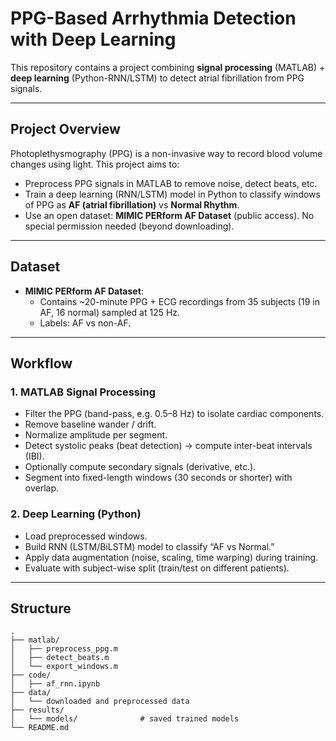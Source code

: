 # PPG-Based Arrhythmia Detection with Deep Learning

This repository contains a project combining **signal processing** (MATLAB) + **deep learning** (Python-RNN/LSTM) to detect atrial fibrillation from PPG signals.

---

## Project Overview

Photoplethysmography (PPG) is a non-invasive way to record blood volume changes using light. This project aims to:

- Preprocess PPG signals in MATLAB to remove noise, detect beats, etc.
- Train a deep learning (RNN/LSTM) model in Python to classify windows of PPG as **AF (atrial fibrillation)** vs **Normal Rhythm**.
- Use an open dataset: **MIMIC PERform AF Dataset** (public access). No special permission needed (beyond downloading).  

---

## Dataset

- **MIMIC PERform AF Dataset**:  
  - Contains ~20-minute PPG + ECG recordings from 35 subjects (19 in AF, 16 normal) sampled at 125 Hz.   
  - Labels: AF vs non-AF.  

---

## Workflow

### 1. MATLAB Signal Processing

- Filter the PPG (band-pass, e.g. 0.5–8 Hz) to isolate cardiac components.  
- Remove baseline wander / drift.  
- Normalize amplitude per segment.  
- Detect systolic peaks (beat detection) → compute inter-beat intervals (IBI).  
- Optionally compute secondary signals (derivative, etc.).  
- Segment into fixed-length windows (30 seconds or shorter) with overlap.

### 2. Deep Learning (Python)

- Load preprocessed windows.  
- Build RNN (LSTM/BiLSTM) model to classify “AF vs Normal.”  
- Apply data augmentation (noise, scaling, time warping) during training.  
- Evaluate with subject-wise split (train/test on different patients).  

---

## Structure

```text
.
├── matlab/
│   ├── preprocess_ppg.m
│   ├── detect_beats.m
│   └── export_windows.m
├── code/
│   ├── af_rnn.ipynb
├── data/
│   └── downloaded and preprocessed data 
├── results/
│   └── models/              # saved trained models
└── README.md
